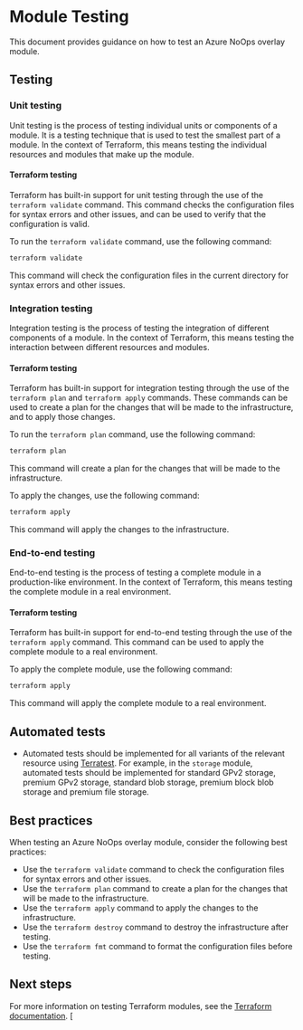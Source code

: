 # Module Testing

This document provides guidance on how to test an Azure NoOps overlay module.

## Testing

### Unit testing

Unit testing is the process of testing individual units or components of a module. It is a testing technique that is used to test the smallest part of a module. In the context of Terraform, this means testing the individual resources and modules that make up the module.

#### Terraform testing

Terraform has built-in support for unit testing through the use of the `terraform validate` command. This command checks the configuration files for syntax errors and other issues, and can be used to verify that the configuration is valid.

To run the `terraform validate` command, use the following command:

```bash
terraform validate
```

This command will check the configuration files in the current directory for syntax errors and other issues.

### Integration testing

Integration testing is the process of testing the integration of different components of a module. In the context of Terraform, this means testing the interaction between different resources and modules.

#### Terraform testing

Terraform has built-in support for integration testing through the use of the `terraform plan` and `terraform apply` commands. These commands can be used to create a plan for the changes that will be made to the infrastructure, and to apply those changes.

To run the `terraform plan` command, use the following command:

```bash
terraform plan
```

This command will create a plan for the changes that will be made to the infrastructure.

To apply the changes, use the following command:

```bash
terraform apply
```

This command will apply the changes to the infrastructure.

### End-to-end testing

End-to-end testing is the process of testing a complete module in a production-like environment. In the context of Terraform, this means testing the complete module in a real environment.

#### Terraform testing

Terraform has built-in support for end-to-end testing through the use of the `terraform apply` command. This command can be used to apply the complete module to a real environment.

To apply the complete module, use the following command:

```bash
terraform apply
```

This command will apply the complete module to a real environment.

## Automated tests

- Automated tests should be implemented for all variants of the relevant resource using [Terratest](https://terratest.gruntwork.io/). For example, in the `storage` module, automated tests should be implemented for standard GPv2 storage, premium GPv2 storage, standard blob storage, premium block blob storage and premium file storage.

## Best practices

When testing an Azure NoOps overlay module, consider the following best practices:

- Use the `terraform validate` command to check the configuration files for syntax errors and other issues.
- Use the `terraform plan` command to create a plan for the changes that will be made to the infrastructure.
- Use the `terraform apply` command to apply the changes to the infrastructure.
- Use the `terraform destroy` command to destroy the infrastructure after testing.
- Use the `terraform fmt` command to format the configuration files before testing.

## Next steps

For more information on testing Terraform modules, see the [Terraform documentation](https://www.terraform.io/docs/cli/commands/index.html).
[